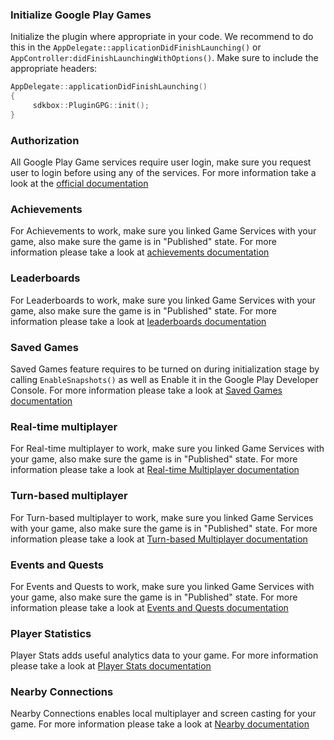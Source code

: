 

### Initialize Google Play Games
Initialize the plugin where appropriate in your code. We recommend to do this in the `AppDelegate::applicationDidFinishLaunching()` or `AppController:didFinishLaunchingWithOptions()`. Make sure to include the appropriate headers:
```cpp
AppDelegate::applicationDidFinishLaunching()
{
     sdkbox::PluginGPG::init();
}
```

### Authorization
All Google Play Game services require user login, make sure you request user to login before using any of the services. For more information take a look at the [official documentation](https://developers.google.com/games/services/cpp/GettingStartedNativeClient#concepts)

### Achievements
For Achievements to work, make sure you linked Game Services with your game, also make sure the game is in "Published" state. For more information please take a look at [achievements documentation](https://developers.google.com/games/services/common/concepts/achievements)

### Leaderboards
For Leaderboards to work, make sure you linked Game Services with your game, also make sure the game is in "Published" state. For more information please take a look at [leaderboards documentation](https://developers.google.com/games/services/common/concepts/leaderboards)

### Saved Games
Saved Games feature requires to be turned on during initialization stage by calling `EnableSnapshots()` as well as Enable it in the Google Play Developer Console. For more information please take a look at [Saved Games documentation](https://developers.google.com/games/services/common/concepts/savedgames)

### Real-time multiplayer
For Real-time multiplayer to work, make sure you linked Game Services with your game, also make sure the game is in "Published" state. For more information please take a look at [Real-time Multiplayer documentation](https://developers.google.com/games/services/common/concepts/realtimeMultiplayer)

### Turn-based multiplayer
For Turn-based multiplayer to work, make sure you linked Game Services with your game, also make sure the game is in "Published" state. For more information please take a look at [Turn-based Multiplayer documentation](https://developers.google.com/games/services/common/concepts/turnbasedMultiplayer)

### Events and Quests
For Events and Quests to work, make sure you linked Game Services with your game, also make sure the game is in "Published" state. For more information please take a look at [Events and Quests documentation](https://developers.google.com/games/services/common/concepts/quests)

### Player Statistics
Player Stats adds useful analytics data to your game. For more information please take a look at [Player Stats documentation](https://developers.google.com/games/services/cpp/stats) 

### Nearby Connections
Nearby Connections enables local multiplayer and screen casting for your game. For more information please take a look at [Nearby documentation](https://developers.google.com/games/services/cpp/nearby)

